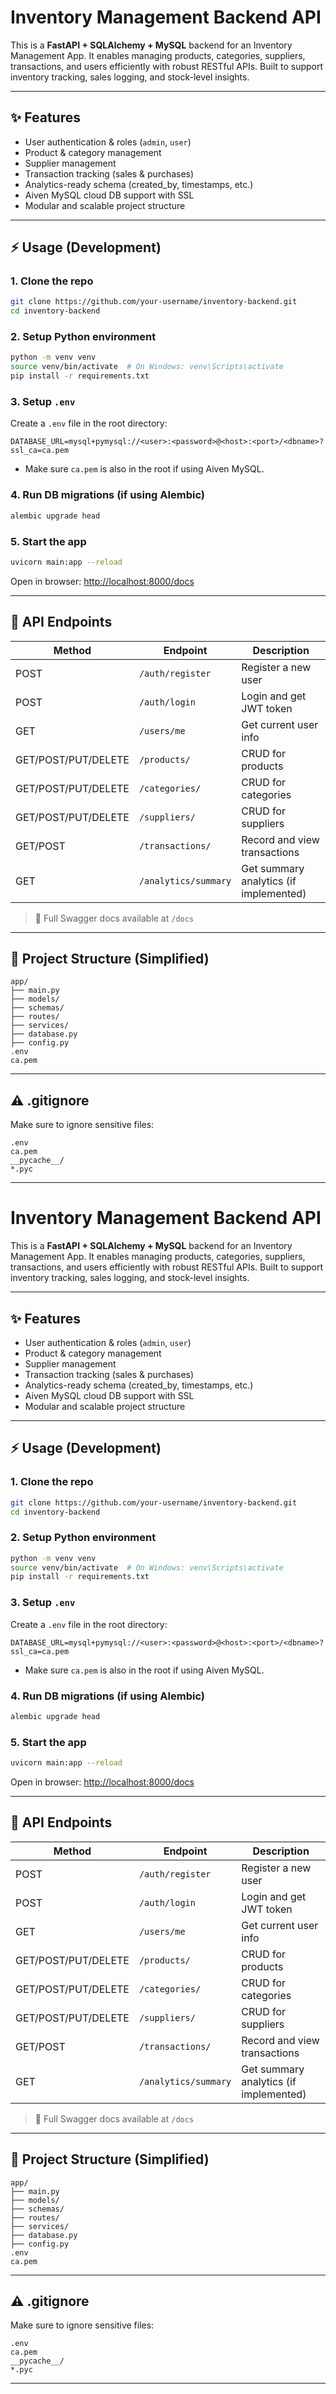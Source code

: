 # Inventory Management Backend API

This is a **FastAPI + SQLAlchemy + MySQL** backend for an Inventory Management App. It enables managing products, categories, suppliers, transactions, and users efficiently with robust RESTful APIs. Built to support inventory tracking, sales logging, and stock-level insights.

---

## ✨ Features

- User authentication & roles (`admin`, `user`)
- Product & category management
- Supplier management
- Transaction tracking (sales & purchases)
- Analytics-ready schema (created_by, timestamps, etc.)
- Aiven MySQL cloud DB support with SSL
- Modular and scalable project structure

---

## ⚡ Usage (Development)

### 1. Clone the repo
```bash
git clone https://github.com/your-username/inventory-backend.git
cd inventory-backend
```

### 2. Setup Python environment
```bash
python -m venv venv
source venv/bin/activate  # On Windows: venv\Scripts\activate
pip install -r requirements.txt
```

### 3. Setup `.env`
Create a `.env` file in the root directory:

```env
DATABASE_URL=mysql+pymysql://<user>:<password>@<host>:<port>/<dbname>?ssl_ca=ca.pem
```

- Make sure `ca.pem` is also in the root if using Aiven MySQL.

### 4. Run DB migrations (if using Alembic)
```bash
alembic upgrade head
```

### 5. Start the app
```bash
uvicorn main:app --reload
```

Open in browser: [http://localhost:8000/docs](http://localhost:8000/docs)

---

## 🧭 API Endpoints

| Method | Endpoint | Description |
|--------|----------|-------------|
| POST   | `/auth/register` | Register a new user |
| POST   | `/auth/login` | Login and get JWT token |
| GET    | `/users/me` | Get current user info |
| GET/POST/PUT/DELETE | `/products/` | CRUD for products |
| GET/POST/PUT/DELETE | `/categories/` | CRUD for categories |
| GET/POST/PUT/DELETE | `/suppliers/` | CRUD for suppliers |
| GET/POST | `/transactions/` | Record and view transactions |
| GET    | `/analytics/summary` | Get summary analytics (if implemented) |

> 📘 Full Swagger docs available at `/docs`

---

## 📂 Project Structure (Simplified)

```
app/
├── main.py
├── models/
├── schemas/
├── routes/
├── services/
├── database.py
├── config.py
.env
ca.pem
```

---

## ⚠️ .gitignore

Make sure to ignore sensitive files:

```gitignore
.env
ca.pem
__pycache__/
*.pyc
```

---
# Inventory Management Backend API

This is a **FastAPI + SQLAlchemy + MySQL** backend for an Inventory Management App. It enables managing products, categories, suppliers, transactions, and users efficiently with robust RESTful APIs. Built to support inventory tracking, sales logging, and stock-level insights.

---

## ✨ Features

- User authentication & roles (`admin`, `user`)
- Product & category management
- Supplier management
- Transaction tracking (sales & purchases)
- Analytics-ready schema (created_by, timestamps, etc.)
- Aiven MySQL cloud DB support with SSL
- Modular and scalable project structure

---

## ⚡ Usage (Development)

### 1. Clone the repo
```bash
git clone https://github.com/your-username/inventory-backend.git
cd inventory-backend
```

### 2. Setup Python environment
```bash
python -m venv venv
source venv/bin/activate  # On Windows: venv\Scripts\activate
pip install -r requirements.txt
```

### 3. Setup `.env`
Create a `.env` file in the root directory:

```env
DATABASE_URL=mysql+pymysql://<user>:<password>@<host>:<port>/<dbname>?ssl_ca=ca.pem
```

- Make sure `ca.pem` is also in the root if using Aiven MySQL.

### 4. Run DB migrations (if using Alembic)
```bash
alembic upgrade head
```

### 5. Start the app
```bash
uvicorn main:app --reload
```

Open in browser: [http://localhost:8000/docs](http://localhost:8000/docs)

---

## 🧭 API Endpoints

| Method | Endpoint | Description |
|--------|----------|-------------|
| POST   | `/auth/register` | Register a new user |
| POST   | `/auth/login` | Login and get JWT token |
| GET    | `/users/me` | Get current user info |
| GET/POST/PUT/DELETE | `/products/` | CRUD for products |
| GET/POST/PUT/DELETE | `/categories/` | CRUD for categories |
| GET/POST/PUT/DELETE | `/suppliers/` | CRUD for suppliers |
| GET/POST | `/transactions/` | Record and view transactions |
| GET    | `/analytics/summary` | Get summary analytics (if implemented) |

> 📘 Full Swagger docs available at `/docs`

---

## 📂 Project Structure (Simplified)

```
app/
├── main.py
├── models/
├── schemas/
├── routes/
├── services/
├── database.py
├── config.py
.env
ca.pem
```

---

## ⚠️ .gitignore

Make sure to ignore sensitive files:

```gitignore
.env
ca.pem
__pycache__/
*.pyc
```

---
